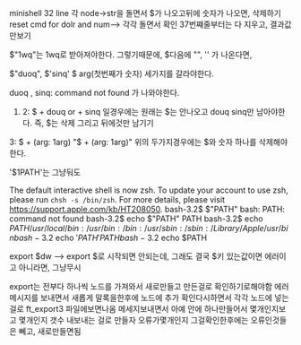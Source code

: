 
 minishell  32 line 각 node->str을 돌면서 $가 나오고뒤에 숫자가 나오면, 삭제하기
 reset cmd for dolr and num-->
 각각 돌면서 확인
 37번쨰줄부터는 다 지우고, 결과값만보기







 $"1wq"는 1wq로 받아져야한다.
 그렇기때문에, $다음에 "", '' 가 나온다면, 

 $"duoq", $'sinq' $ arg(첫번째가 숫자) 세가지를 갈라야한다.

 duoq , sinq: command not found 가 나와야한다.

1. 2:
$ + douq or + sinq 일경우에는 
원래는 $는 안나오고 douq sinq만 남아야한다.
즉, $는 삭제 그리고 뒤에것만 남기기

3:
$ + (arg: 1arg)
"$ + (arg: 1arg)"
위의 두가지경우에는 $와 숫자 하나를 삭제해야한다.

'$1PATH'는 그냥둬도

The default interactive shell is now zsh.
To update your account to use zsh, please run `chsh -s /bin/zsh`.
For more details, please visit https://support.apple.com/kb/HT208050.
bash-3.2$ $"PATH"
bash: PATH: command not found
bash-3.2$ echo $"PATH"
PATH
bash-3.2$ echo $PATH
/usr/local/bin:/usr/bin:/bin:/usr/sbin:/sbin:/Library/Apple/usr/bin
bash-3.2$ echo $'PATH'
PATH
bash-3.2$ echo $PATH




export $dw --> export
$로 시작되면 안되는데, 그래도 결국 $키 있는값이면 에러이고
아니라면, 그냥무시

export는 전부다 하나씩 노드를 가져와서 새로만들고 만든걸로 확인하기로해야함
에러메시지를 보내면서 새롭게 말록을한후에 노드에 추가
확인다시하면서 각각 노드에 넣는걸로
ft_export3 파일에보면나옴 메세지보내면서 아예 안에 하나만들어서
몇개인지보고 몇개인지 갯수 내보내는 걸로 만들자
오류가몇개인지
그걸확인한후에는 오류인것들은 뻬고, 새로만들면됨
